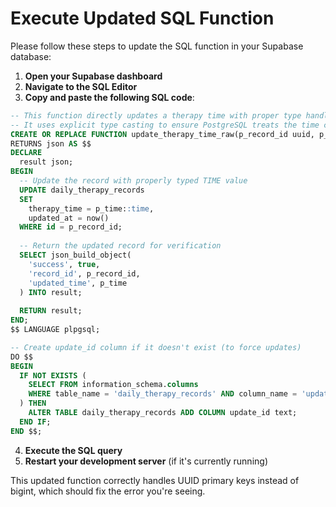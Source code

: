 # Execute Updated SQL Function

Please follow these steps to update the SQL function in your Supabase database:

1. **Open your Supabase dashboard**
2. **Navigate to the SQL Editor**
3. **Copy and paste the following SQL code**:

```sql
-- This function directly updates a therapy time with proper type handling
-- It uses explicit type casting to ensure PostgreSQL treats the time correctly
CREATE OR REPLACE FUNCTION update_therapy_time_raw(p_record_id uuid, p_time text)
RETURNS json AS $$
DECLARE
  result json;
BEGIN
  -- Update the record with properly typed TIME value
  UPDATE daily_therapy_records
  SET 
    therapy_time = p_time::time,
    updated_at = now()
  WHERE id = p_record_id;
  
  -- Return the updated record for verification
  SELECT json_build_object(
    'success', true,
    'record_id', p_record_id,
    'updated_time', p_time
  ) INTO result;
  
  RETURN result;
END;
$$ LANGUAGE plpgsql;

-- Create update_id column if it doesn't exist (to force updates)
DO $$ 
BEGIN
  IF NOT EXISTS (
    SELECT FROM information_schema.columns 
    WHERE table_name = 'daily_therapy_records' AND column_name = 'update_id'
  ) THEN
    ALTER TABLE daily_therapy_records ADD COLUMN update_id text;
  END IF;
END $$;
```

4. **Execute the SQL query**
5. **Restart your development server** (if it's currently running)

This updated function correctly handles UUID primary keys instead of bigint, which should fix the error you're seeing.

